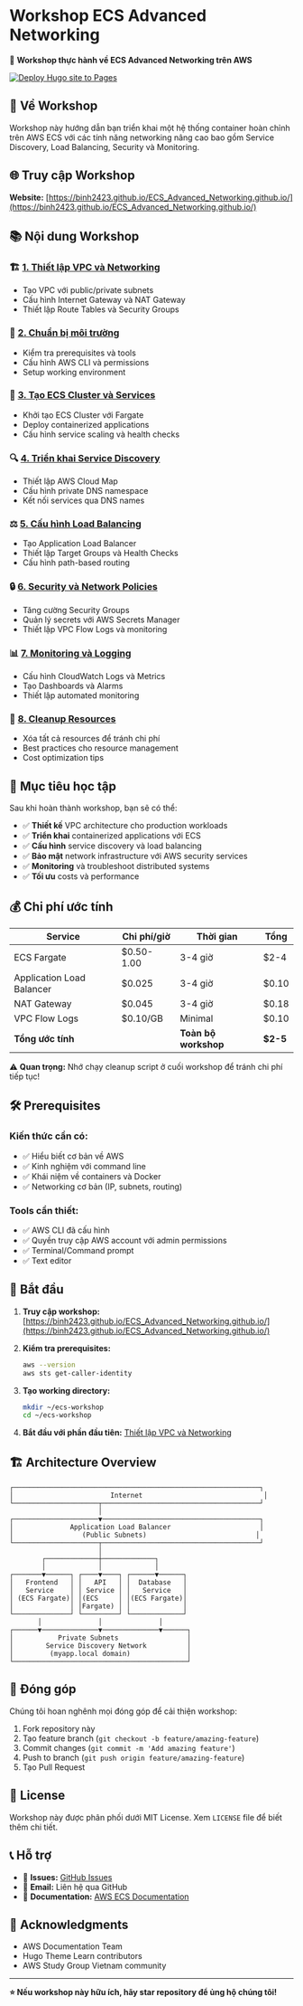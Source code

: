 # Workshop ECS Advanced Networking

🚀 **Workshop thực hành về ECS Advanced Networking trên AWS**

[![Deploy Hugo site to Pages](https://github.com/Binh2423/ECS_Advanced_Networking.github.io/actions/workflows/hugo.yml/badge.svg)](https://github.com/Binh2423/ECS_Advanced_Networking.github.io/actions/workflows/hugo.yml)

## 📖 Về Workshop

Workshop này hướng dẫn bạn triển khai một hệ thống container hoàn chỉnh trên AWS ECS với các tính năng networking nâng cao bao gồm Service Discovery, Load Balancing, Security và Monitoring.

## 🌐 Truy cập Workshop

**Website:** [https://binh2423.github.io/ECS_Advanced_Networking.github.io/](https://binh2423.github.io/ECS_Advanced_Networking.github.io/)

## 📚 Nội dung Workshop

### 🏗️ [1. Thiết lập VPC và Networking](content/1-introduction/)
- Tạo VPC với public/private subnets
- Cấu hình Internet Gateway và NAT Gateway
- Thiết lập Route Tables và Security Groups

### 🐳 [2. Chuẩn bị môi trường](content/2-prerequisites/)
- Kiểm tra prerequisites và tools
- Cấu hình AWS CLI và permissions
- Setup working environment

### 🎯 [3. Tạo ECS Cluster và Services](content/3-cluster-setup/)
- Khởi tạo ECS Cluster với Fargate
- Deploy containerized applications
- Cấu hình service scaling và health checks

### 🔍 [4. Triển khai Service Discovery](content/4-service-discovery/)
- Thiết lập AWS Cloud Map
- Cấu hình private DNS namespace
- Kết nối services qua DNS names

### ⚖️ [5. Cấu hình Load Balancing](content/5-load-balancing/)
- Tạo Application Load Balancer
- Thiết lập Target Groups và Health Checks
- Cấu hình path-based routing

### 🔒 [6. Security và Network Policies](content/6-security/)
- Tăng cường Security Groups
- Quản lý secrets với AWS Secrets Manager
- Thiết lập VPC Flow Logs và monitoring

### 📊 [7. Monitoring và Logging](content/7-monitoring/)
- Cấu hình CloudWatch Logs và Metrics
- Tạo Dashboards và Alarms
- Thiết lập automated monitoring

### 🧹 [8. Cleanup Resources](content/8-cleanup/)
- Xóa tất cả resources để tránh chi phí
- Best practices cho resource management
- Cost optimization tips

## 🎯 Mục tiêu học tập

Sau khi hoàn thành workshop, bạn sẽ có thể:

- ✅ **Thiết kế** VPC architecture cho production workloads
- ✅ **Triển khai** containerized applications với ECS
- ✅ **Cấu hình** service discovery và load balancing
- ✅ **Bảo mật** network infrastructure với AWS security services
- ✅ **Monitoring** và troubleshoot distributed systems
- ✅ **Tối ưu** costs và performance

## 💰 Chi phí ước tính

| Service | Chi phí/giờ | Thời gian | Tổng |
|---------|-------------|-----------|------|
| ECS Fargate | $0.50-1.00 | 3-4 giờ | $2-4 |
| Application Load Balancer | $0.025 | 3-4 giờ | $0.10 |
| NAT Gateway | $0.045 | 3-4 giờ | $0.18 |
| VPC Flow Logs | $0.10/GB | Minimal | $0.10 |
| **Tổng ước tính** | | **Toàn bộ workshop** | **$2-5** |

⚠️ **Quan trọng:** Nhớ chạy cleanup script ở cuối workshop để tránh chi phí tiếp tục!

## 🛠️ Prerequisites

### Kiến thức cần có:
- ✅ Hiểu biết cơ bản về AWS
- ✅ Kinh nghiệm với command line
- ✅ Khái niệm về containers và Docker
- ✅ Networking cơ bản (IP, subnets, routing)

### Tools cần thiết:
- ✅ AWS CLI đã cấu hình
- ✅ Quyền truy cập AWS account với admin permissions
- ✅ Terminal/Command prompt
- ✅ Text editor

## 🚀 Bắt đầu

1. **Truy cập workshop:** [https://binh2423.github.io/ECS_Advanced_Networking.github.io/](https://binh2423.github.io/ECS_Advanced_Networking.github.io/)

2. **Kiểm tra prerequisites:**
   ```bash
   aws --version
   aws sts get-caller-identity
   ```

3. **Tạo working directory:**
   ```bash
   mkdir ~/ecs-workshop
   cd ~/ecs-workshop
   ```

4. **Bắt đầu với phần đầu tiên:** [Thiết lập VPC và Networking](https://binh2423.github.io/ECS_Advanced_Networking.github.io/1-introduction/)

## 🏗️ Architecture Overview

```
┌─────────────────────────────────────────────────────────────┐
│                        Internet                              │
└─────────────────────┬───────────────────────────────────────┘
                      │
┌─────────────────────▼───────────────────────────────────────┐
│              Application Load Balancer                      │
│                 (Public Subnets)                           │
└─────────────────────┬───────────────────────────────────────┘
                      │
        ┌─────────────┼─────────────┐
        │             │             │
┌───────▼──────┐ ┌────▼────┐ ┌──────▼──────┐
│   Frontend   │ │   API   │ │  Database   │
│   Service    │ │ Service │ │   Service   │
│ (ECS Fargate)│ │(ECS     │ │(ECS Fargate)│
│              │ │Fargate) │ │             │
└──────────────┘ └─────────┘ └─────────────┘
       │              │              │
┌──────▼──────────────▼──────────────▼──────┐
│           Private Subnets                 │
│        Service Discovery Network          │
│         (myapp.local domain)              │
└───────────────────────────────────────────┘
```

## 🤝 Đóng góp

Chúng tôi hoan nghênh mọi đóng góp để cải thiện workshop:

1. Fork repository này
2. Tạo feature branch (`git checkout -b feature/amazing-feature`)
3. Commit changes (`git commit -m 'Add amazing feature'`)
4. Push to branch (`git push origin feature/amazing-feature`)
5. Tạo Pull Request

## 📝 License

Workshop này được phân phối dưới MIT License. Xem `LICENSE` file để biết thêm chi tiết.

## 📞 Hỗ trợ

- 🐛 **Issues:** [GitHub Issues](https://github.com/Binh2423/ECS_Advanced_Networking.github.io/issues)
- 📧 **Email:** Liên hệ qua GitHub
- 📖 **Documentation:** [AWS ECS Documentation](https://docs.aws.amazon.com/ecs/)

## 🙏 Acknowledgments

- AWS Documentation Team
- Hugo Theme Learn contributors
- AWS Study Group Vietnam community

---

**⭐ Nếu workshop này hữu ích, hãy star repository để ủng hộ chúng tôi!**
